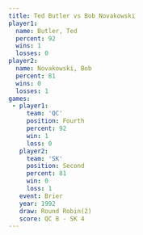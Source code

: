 ```yaml
---
title: Ted Butler vs Bob Novakowski
player1:               
  name: Butler, Ted    
  percent: 92          
  wins: 1              
  losses: 0            
player2:               
  name: Novakowski, Bob
  percent: 81          
  wins: 0              
  losses: 1            
games:
 - player1:          
     team: 'QC'      
     position: Fourth
     percent: 92     
     win: 1          
     loss: 0         
   player2:          
     team: 'SK'      
     position: Second
     percent: 81     
     win: 0          
     loss: 1         
   event: Brier        
   year: 1992          
   draw: Round Robin(2)
   score: QC 8 - SK 4  
---
```

